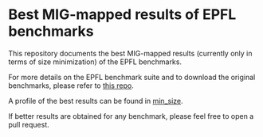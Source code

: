 # Best MIG-mapped results of EPFL benchmarks

This repository documents the best MIG-mapped results (currently only in terms of size minimization) of the EPFL benchmarks.

For more details on the EPFL benchmark suite and to download the original benchmarks, please refer to [this repo](https://github.com/lsils/benchmarks).

A profile of the best results can be found in [min_size](min_size/Profile.md).

If better results are obtained for any benchmark, please feel free to open a pull request.
